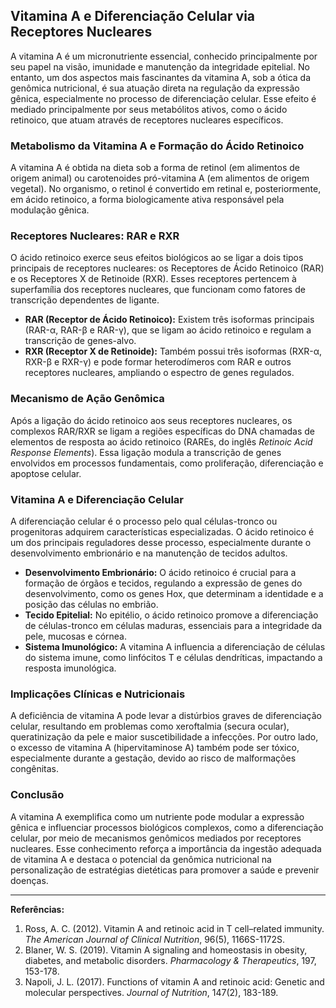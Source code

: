 
## Vitamina A e Diferenciação Celular via Receptores Nucleares

A vitamina A é um micronutriente essencial, conhecido principalmente por seu papel na visão, imunidade e manutenção da integridade epitelial. No entanto, um dos aspectos mais fascinantes da vitamina A, sob a ótica da genômica nutricional, é sua atuação direta na regulação da expressão gênica, especialmente no processo de diferenciação celular. Esse efeito é mediado principalmente por seus metabólitos ativos, como o ácido retinoico, que atuam através de receptores nucleares específicos.

### Metabolismo da Vitamina A e Formação do Ácido Retinoico

A vitamina A é obtida na dieta sob a forma de retinol (em alimentos de origem animal) ou carotenoides pró-vitamina A (em alimentos de origem vegetal). No organismo, o retinol é convertido em retinal e, posteriormente, em ácido retinoico, a forma biologicamente ativa responsável pela modulação gênica.

### Receptores Nucleares: RAR e RXR

O ácido retinoico exerce seus efeitos biológicos ao se ligar a dois tipos principais de receptores nucleares: os Receptores de Ácido Retinoico (RAR) e os Receptores X de Retinoide (RXR). Esses receptores pertencem à superfamília dos receptores nucleares, que funcionam como fatores de transcrição dependentes de ligante.

- **RAR (Receptor de Ácido Retinoico):** Existem três isoformas principais (RAR-α, RAR-β e RAR-γ), que se ligam ao ácido retinoico e regulam a transcrição de genes-alvo.
- **RXR (Receptor X de Retinoide):** Também possui três isoformas (RXR-α, RXR-β e RXR-γ) e pode formar heterodímeros com RAR e outros receptores nucleares, ampliando o espectro de genes regulados.

### Mecanismo de Ação Genômica

Após a ligação do ácido retinoico aos seus receptores nucleares, os complexos RAR/RXR se ligam a regiões específicas do DNA chamadas de elementos de resposta ao ácido retinoico (RAREs, do inglês *Retinoic Acid Response Elements*). Essa ligação modula a transcrição de genes envolvidos em processos fundamentais, como proliferação, diferenciação e apoptose celular.

### Vitamina A e Diferenciação Celular

A diferenciação celular é o processo pelo qual células-tronco ou progenitoras adquirem características especializadas. O ácido retinoico é um dos principais reguladores desse processo, especialmente durante o desenvolvimento embrionário e na manutenção de tecidos adultos.

- **Desenvolvimento Embrionário:** O ácido retinoico é crucial para a formação de órgãos e tecidos, regulando a expressão de genes do desenvolvimento, como os genes Hox, que determinam a identidade e a posição das células no embrião.
- **Tecido Epitelial:** No epitélio, o ácido retinoico promove a diferenciação de células-tronco em células maduras, essenciais para a integridade da pele, mucosas e córnea.
- **Sistema Imunológico:** A vitamina A influencia a diferenciação de células do sistema imune, como linfócitos T e células dendríticas, impactando a resposta imunológica.

### Implicações Clínicas e Nutricionais

A deficiência de vitamina A pode levar a distúrbios graves de diferenciação celular, resultando em problemas como xeroftalmia (secura ocular), queratinização da pele e maior suscetibilidade a infecções. Por outro lado, o excesso de vitamina A (hipervitaminose A) também pode ser tóxico, especialmente durante a gestação, devido ao risco de malformações congênitas.

### Conclusão

A vitamina A exemplifica como um nutriente pode modular a expressão gênica e influenciar processos biológicos complexos, como a diferenciação celular, por meio de mecanismos genômicos mediados por receptores nucleares. Esse conhecimento reforça a importância da ingestão adequada de vitamina A e destaca o potencial da genômica nutricional na personalização de estratégias dietéticas para promover a saúde e prevenir doenças.

---

**Referências:**

1. Ross, A. C. (2012). Vitamin A and retinoic acid in T cell–related immunity. *The American Journal of Clinical Nutrition*, 96(5), 1166S-1172S.
2. Blaner, W. S. (2019). Vitamin A signaling and homeostasis in obesity, diabetes, and metabolic disorders. *Pharmacology & Therapeutics*, 197, 153-178.
3. Napoli, J. L. (2017). Functions of vitamin A and retinoic acid: Genetic and molecular perspectives. *Journal of Nutrition*, 147(2), 183-189.
```
